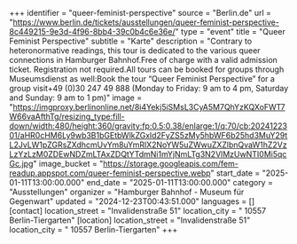 +++
identifier = "queer-feminist-perspective"
source = "Berlin.de"
url = "https://www.berlin.de/tickets/ausstellungen/queer-feminist-perspective-8c449215-9e3d-4f96-8bb4-39c0b4c6e36e/"
type = "event"
title = "Queer Feminist Perspective"
subtitle = "Karte"
description = "Contrary to heteronormative readings, this tour is dedicated to the various queer connections in Hamburger Bahnhof.Free of charge with a valid admission ticket. Registration not required.All tours can be booked for groups through Museumsdienst as well:Book the tour “Queer Feminist Perspective” for a group visit+49 (0)30 247 49 888 (Monday to Friday: 9 am to 4 pm, Saturday and Sunday: 9 am to 1 pm)"
image = "https://imgproxy.berlinonline.net/8i4Yekj5iSMsL3CyA5M7QhYzKQXoFWT7W66vaAfthTg/resizing_type:fill-down/width:480/height:360/gravity:fp:0.5:0.38/enlarge:1/q:70/cb:2024122301/aHR0cHM6Ly9wb3B1bGEtbWlkZGxld2FyZS5zMy5hbWF6b25hd3MuY29tL2JvLW1pZGRsZXdhcmUvYm8uYmRlX2NoYW5uZWwuZXZlbnQvaW1hZ2VzLzYzLzM0ZDEwNDZmLTAxZDQtYTdmNi1mYjNmLTg3N2VlMzUwNTI0Mi5qcGc.jpg"
image_bucket = "https://storage.googleapis.com/fem-readup.appspot.com/queer-feminist-perspective.webp"
start_date = "2025-01-11T13:00:00.000"
end_date = "2025-01-11T13:00:00.000"
category = "Ausstellungen"
organizer = "Hamburger Bahnhof - Museum für Gegenwart"
updated = "2024-12-23T00:43:51.000"
languages = []
[contact]
location_street = "Invalidenstraße 51"
location_city = " 10557 Berlin-Tiergarten"
[location]
location_street = "Invalidenstraße 51"
location_city = " 10557 Berlin-Tiergarten"
+++